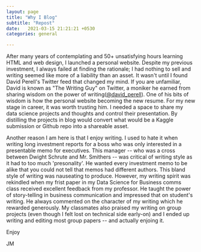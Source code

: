 ```yaml
---
layout: page
title: "Why I Blog"
subtitle: "Repost"
date:   2021-03-15 21:21:21 +0530
categories: general

---
```


After many years of contemplating and 50+ unsatisfying hours learning HTML and web design, I launched a personal website.
Despite my previous investment, I always failed at finding the rationale; I had nothing to sell and writing seemed like more of a liability than an asset.
It wasn't until I found David Perell's Twitter feed that changed my mind.  If you are unfamiliar, David is known as "The Writing Guy" on Twitter,
a moniker he earned from sharing wisdom on the power of writing([@david_perell](https://twitter.com/david_perell)). One of his bits of wisdom is how the personal 
website becoming the new resume. For my new stage in career, it was worth trusting him. I needed a space to share my data science projects and thoughts and control their presentation.
By distilling the projects in blog would convert what would be a Kaggle submission or Github repo into a shareable asset. 

Another reason I am here is that I enjoy writing. I used to hate it when writing long investment reports for a boss who was only interested in a presentable memo for executives. This manager  -- who was a cross between Dwight Schrute and Mr. Smithers -- was critical of writing style as it had to too much 'presonality'. He wanted every investment memo to be alike that you could not tell that memos had different authors. This bland style of writing was nauseating to produce. However, my writing spirit was rekindled when my frist paper in my Data Science for Business comms class received excellent feedback from my professor. He taught the power of story-telling in business communication and impressed that on student's writing. He always commented on the character of my writing which he rewarded generously. My classmates also praised my writing on group projects (even though I felt lost on technical side early-on) and I ended up writing and editing most group papers -- and actually enjoing it.

Enjoy

JM

